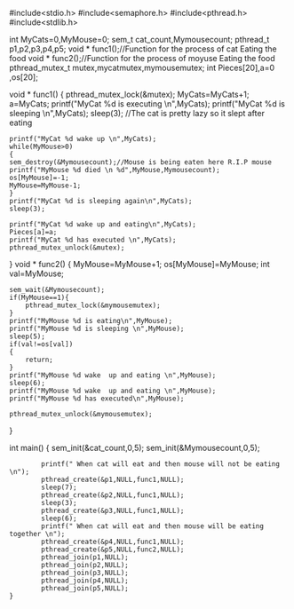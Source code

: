 #include<stdio.h>
#include<semaphore.h>
#include<pthread.h>
#include<stdlib.h>

int MyCats=0,MyMouse=0;
sem_t cat_count,Mymousecount;
pthread_t p1,p2,p3,p4,p5;
void * func1();//Function for the process of cat Eating the food
void * func2();//Function for the process of moyuse Eating the food
pthread_mutex_t mutex,mycatmutex,mymousemutex;
int Pieces[20],a=0 ,os[20];

void * func1()
{
	pthread_mutex_lock(&mutex);
	MyCats=MyCats+1;
	a=MyCats;
	printf("MyCat %d is  executing \n",MyCats);
	printf("MyCat %d is sleeping \n",MyCats);
	sleep(3); //The cat is pretty lazy so it slept after eating 
	
	printf("MyCat %d wake up \n",MyCats);
	while(MyMouse>0)
	{
	sem_destroy(&Mymousecount);//Mouse is being eaten here R.I.P mouse 
	printf("MyMouse %d died \n %d",MyMouse,Mymousecount);
	os[MyMouse]=-1;
	MyMouse=MyMouse-1;
	}
	printf("MyCat %d is sleeping again\n",MyCats);
	sleep(3);
	
	printf("MyCat %d wake up and eating\n",MyCats);
	Pieces[a]=a;
	printf("MyCat %d has executed \n",MyCats);
	pthread_mutex_unlock(&mutex);
}
void * func2()
{
		MyMouse=MyMouse+1;
		os[MyMouse]=MyMouse;
		int val=MyMouse;
	
	sem_wait(&Mymousecount);
	if(MyMouse==1){
		pthread_mutex_lock(&mymousemutex);
	}
	printf("MyMouse %d is eating\n",MyMouse);
	printf("MyMouse %d is sleeping \n",MyMouse);
	sleep(5);
	if(val!=os[val])
	{
		return;
	}
	printf("MyMouse %d wake  up and eating \n",MyMouse);
	sleep(6);
	printf("MyMouse %d wake  up and eating \n",MyMouse);
	printf("MyMouse %d has executed\n",MyMouse);
	
	pthread_mutex_unlock(&mymousemutex);
}







int main()
{
	sem_init(&cat_count,0,5);
	sem_init(&Mymousecount,0,5);
	
			printf(" When cat will eat and then mouse will not be eating \n");
			pthread_create(&p1,NULL,func1,NULL);
			sleep(7);
			pthread_create(&p2,NULL,func1,NULL);
			sleep(3);
			pthread_create(&p3,NULL,func1,NULL);
			sleep(6);
			printf(" When cat will eat and then mouse will be eating together \n");
			pthread_create(&p4,NULL,func1,NULL);
			pthread_create(&p5,NULL,func2,NULL);
			pthread_join(p1,NULL);
			pthread_join(p2,NULL);
			pthread_join(p3,NULL);
			pthread_join(p4,NULL);
			pthread_join(p5,NULL);
	}
